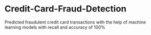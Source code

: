 # Credit-Card-Fraud-Detection

Predicted fraudulent credit card transactions with the help of machine learning models with recall and accuracy of 100%
